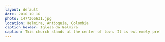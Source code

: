 ```yaml
---
layout: default
date: 2016-10-16
photo: 1477366631.jpg
location: Belmira, Antioquia, Colombia
caption_header: Iglesa de Belmira
caption: This church stands at the center of town. It is extremely pretty and very big for such ridiculously small village.
---
```

